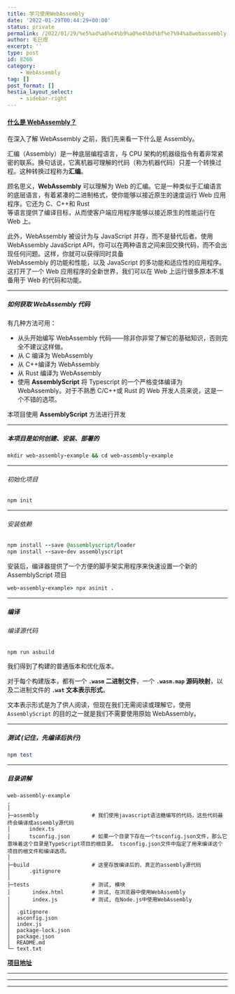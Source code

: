 ```yaml
---
title: 学习使用WebAssembly
date: '2022-01-29T00:44:29+00:00'
status: private
permalink: /2022/01/29/%e5%ad%a6%e4%b9%a0%e4%bd%bf%e7%94%a8webassembly
author: 毛巳煜
excerpt: ''
type: post
id: 8266
category:
    - WebAssembly
tag: []
post_format: []
hestia_layout_select:
    - sidebar-right
---
```

#### [什么是 WebAssembly？](https://developer.mozilla.org/zh-CN/docs/WebAssembly/Using_the_JavaScript_API "什么是 WebAssembly？")

在深入了解 WebAssembly 之前，我们先来看一下什么是 Assembly。

汇编（Assembly）是一种底层编程语言，与 CPU 架构的机器级指令有着非常紧密的联系。换句话说，它离机器可理解的代码（称为机器代码）只差一个转换过程。这种转换过程称为**汇编**。

顾名思义，**WebAssembly** 可以理解为 Web 的汇编。它是一种类似于汇编语言的底层语言，有着紧凑的二进制格式，使你能够以接近原生的速度运行 Web 应用程序。它还为 C、C++和 Rust  
等语言提供了编译目标，从而使客户端应用程序能够以接近原生的性能运行在 Web 上。

此外，WebAssembly 被设计为与 JavaScript 并存，而不是替代后者。使用 WebAssembly JavaScript API，你可以在两种语言之间来回交换代码，而不会出现任何问题。这样，你就可以获得同时具备  
WebAssembly 的功能和性能，以及 JavaScript 的多功能和适应性的应用程序。这打开了一个 Web 应用程序的全新世界，我们可以在 Web 上运行很多原本不准备用于 Web 的代码和功能。

- - - - - -

##### 如何获取 WebAssembly 代码

有几种方法可用：

- 从头开始编写 WebAssembly 代码——除非你非常了解它的基础知识，否则完全不建议这样做。
- 从 C 编译为 WebAssembly
- 从 C++编译为 WebAssembly
- 从 Rust 编译为 WebAssembly
- 使用 **AssemblyScript** 将 Typescript 的一个严格变体编译为 WebAssembly。对于不熟悉 C/C++或 Rust 的 Web 开发人员来说，这是一个不错的选项。

本项目使用 **AssemblyScript** 方法进行开发

- - - - - -

##### 本项目是如何创建、安装、部署的

```ruby
mkdir web-assembly-example && cd web-assembly-example

```

- - - - - -

###### 初始化项目

```ruby
npm init

```

- - - - - -

###### 安装依赖

```ruby
npm install --save @assemblyscript/loader
npm install --save-dev assemblyscript

```

安装后，编译器提供了一个方便的脚手架实用程序来快速设置一个新的 AssemblyScript 项目

```ruby
web-assembly-example> npx asinit .

```

- - - - - -

##### 编译

###### 编译源代码

```ruby
npm run asbuild

```

我们得到了构建的普通版本和优化版本。

对于每个构建版本，都有一个 **`.wasm` 二进制文件**，一个 **`.wasm.map` 源码映射**，以及二进制文件的 **`.wat` 文本表示形式**。

文本表示形式是为了供人阅读，但现在我们无需阅读或理解它，使用 `AssemblyScript` 的目的之一就是我们不需要使用原始 WebAssembly。

- - - - - -

##### 测试 (记住，先编译后执行)

```ruby
npm test

```

- - - - - -

##### 目录讲解

```
web-assembly-example
.
│
├─assembly                 # 我们使用javascript语法糖编写的代码，这些代码最终会编译成assembly源代码
│      index.ts
│      tsconfig.json       # 如果一个目录下存在一个tsconfig.json文件，那么它意味着这个目录是TypeScript项目的根目录。 tsconfig.json文件中指定了用来编译这个项目的根文件和编译选项。
│
├─build                    # 这里存放编译后的、真正的assembly源代码
│      .gitignore
│
├─tests                    # 测试, 模块
│       index.html         # 测试, 在浏览器中使用WebAssembly
│       index.js           # 测试, 在Node.js中使用WebAssembly
│
│  .gitignore
│  asconfig.json
│  index.js
│  package-lock.json
│  package.json
│  README.md
└─ text.txt

```

**[项目地址](https://gitee.com/eric-mao/web-assembly-example/tree/base "项目地址")**

- - - - - -

- - - - - -

- - - - - -